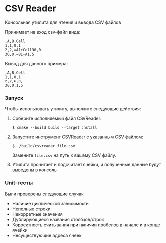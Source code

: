 # CSV Reader
Консольная утилита для чтения и вывода CSV файлов

Принимает на вход csv-файл вида: 
```
,A,B,Cell
1,1,0,1
2,2,=A1+Cell30,0
30,0,=B1+A1,5
```
Вывод для данного примера:
```
,A,B,Cell
1,1,0,1
2,2,6,0,
30,0,1,5
```
### Запуск
Чтобы использовать утилиту, выполните следующие действия:

1. Соберите исполняемый файл CSVReader:
   ```
   $ cmake --build build --target install
   ```

2. Запустите инструмент CSVReader с указанным CSV файлом:
   ```
   $ ./build/csvreader file.csv
   ```
   Замените `file.csv` на путь к вашему CSV файлу.

3. Утилита прочитает и подсчитает ячейки, и полученные данные будут выведены в консоль

### Unit-тесты

Были проверены следующие случаи:

- Наличие циклической зависимости
- Неполные строки
- Некорретные значения
- Дублирующиеся названия столбцов/строк
- Корректность считывания при наличии пробелов в начале и в конце ячейки 
- Несуществующие адреса ячеек